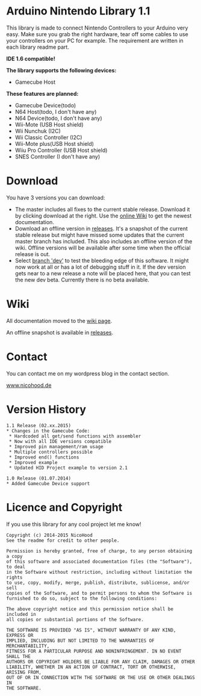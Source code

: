 Arduino Nintendo Library 1.1
============================

This library is made to connect Nintendo Controllers to your Arduino very easy.
Make sure you grab the right hardware, tear off some cables to use your controllers
on your PC for example. The requirement are written in each library readme part.

**IDE 1.6 compatible!**

**The library supports the following devices:**
* Gamecube Host

**These features are planned:**
* Gamecube Device(todo)
* N64 Host(todo, I don't have any)
* N64 Device(todo, I don't have any)
* Wii-Mote (USB Host shield)
* Wii Nunchuk (I2C)
* Wii Classic Controller (I2C)
* Wii-Mote plus(USB Host shield)
* Wiiu Pro Controller (USB Host shield)
* SNES Controller (I don't have any)

Download
========

You have 3 versions you can download:
* The master includes all fixes to the current stable release. Download it by clicking download at the right.
Use the [online Wiki](https://github.com/NicoHood/Nintendo/wiki) to get the newest documentation.
* Download an offline version in [releases](https://github.com/NicoHood/Nintendo/releases).
It's a snapshot of the current stable release but might have missed some updates that the current master branch has included.
This also includes an offline version of the wiki. Offline versions will be available after some time when the official release is out.
* Select [branch 'dev'](https://github.com/NicoHood/Nintendo/tree/dev) to test the bleeding edge of this software. It might now work at all or has a lot of debugging stuff in it.
If the dev version gets near to a new release a note will be placed here, that you can test the new dev beta.
Currently there is no beta available.


Wiki
====

All documentation moved to the [wiki page](https://github.com/NicoHood/Nintendo/wiki).

An offline snapshot is available in [releases](https://github.com/NicoHood/Nintendo/releases).


Contact
=======

You can contact me on my wordpress blog in the contact section.

www.nicohood.de


Version History
===============
```
1.1 Release (02.xx.2015)
* Changes in the Gamecube Code:
 * Hardcoded all get/send functions with assembler
 * Now with all IDE versions compatible
 * Improved pin management/ram usage
 * Multiple controllers possible
 * Improved end() functions
 * Improved example
 * Updated HID Project example to version 2.1

1.0 Release (01.07.2014)
* Added Gamecube Device support
```

Licence and Copyright
=====================
If you use this library for any cool project let me know!

```
Copyright (c) 2014-2015 NicoHood
See the readme for credit to other people.

Permission is hereby granted, free of charge, to any person obtaining a copy
of this software and associated documentation files (the "Software"), to deal
in the Software without restriction, including without limitation the rights
to use, copy, modify, merge, publish, distribute, sublicense, and/or sell
copies of the Software, and to permit persons to whom the Software is
furnished to do so, subject to the following conditions:

The above copyright notice and this permission notice shall be included in
all copies or substantial portions of the Software.

THE SOFTWARE IS PROVIDED "AS IS", WITHOUT WARRANTY OF ANY KIND, EXPRESS OR
IMPLIED, INCLUDING BUT NOT LIMITED TO THE WARRANTIES OF MERCHANTABILITY,
FITNESS FOR A PARTICULAR PURPOSE AND NONINFRINGEMENT. IN NO EVENT SHALL THE
AUTHORS OR COPYRIGHT HOLDERS BE LIABLE FOR ANY CLAIM, DAMAGES OR OTHER
LIABILITY, WHETHER IN AN ACTION OF CONTRACT, TORT OR OTHERWISE, ARISING FROM,
OUT OF OR IN CONNECTION WITH THE SOFTWARE OR THE USE OR OTHER DEALINGS IN
THE SOFTWARE.
```
